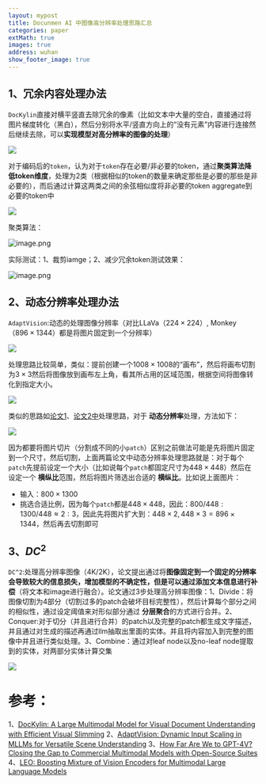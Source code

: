 ```yaml
---
layout: mypost
title: Docunmen AI 中图像高分辨率处理思路汇总
categories: paper
extMath: true
images: true
address: wuhan
show_footer_image: true
---
```


## 1、冗余内容处理办法

`DocKylin`直接对横平竖直去除冗余的像素（比如文本中大量的空白，直接通过将图片梯度转化（黑白），然后分别将水平/竖直方向上的“没有元素”内容进行连接然后继续去除，可以**实现模型对高分辨率的图像的处理**）

![](https://s2.loli.net/2025/06/21/O13WYhKe4ZEQIJf.webp)

对于编码后的`token`，认为对于`token`存在必要/非必要的token，通过**聚类算法降低token维度**，处理为2类（根据相似的token的数量来确定那些是必要的那些是非必要的），而后通过计算这两类之间的余弦相似度将非必要的token aggregate到必要的token中

![](https://s2.loli.net/2025/06/21/7BEWlkDA1HrfqQF.webp)

聚类算法：

![image.png](https://s2.loli.net/2025/06/21/GFthKxseAQymS9C.webp)

实际测试：1、裁剪iamge；2、减少冗余token测试效果：

![image.png](https://s2.loli.net/2025/06/21/hjdSbTAMwa73Xtm.webp)

## 2、动态分辨率处理办法
`AdaptVision`:动态的处理图像分辨率（对比LLaVa（$224 \times 224$）, Monkey（$896 \times 1344$）都是将图片固定到一个分辨率）

![](https://s2.loli.net/2025/06/21/9ZIWfLbrPtj8T7i.webp)

处理思路比较简单，类似：提前创建一个$1008 \times 1008$的“画布”，然后将画布切割为$3 \times 3$然后将图像放到画布左上角，看其所占用的区域范围，根据空间将图像转化到指定大小。

![](https://s2.loli.net/2025/06/21/K6F9mqvCoxitPB7.webp)

类似的思路如[论文1](https://arxiv.org/pdf/2404.16821)、[论文2中](https://arxiv.org/abs/2501.06986)处理思路，对于 **动态分辨率**处理，方法如下：

![](https://s2.loli.net/2025/06/21/1bkyzXTwflExLqO.webp)

因为都要将图片切片（分割成不同的小`patch`）区别之前做法可能是先将图片固定到一个尺寸，然后切割，上面两篇论文中动态分辨率处理思路就是：对于每个`patch`先提前设定一个大小（比如说每个`patch`都固定尺寸为$448\times 448$）然后在设定一个 **横纵比**范围，然后将图片筛选出合适的 **横纵比**。比如说上面图片：
- 输入：$800\times1300$
- 挑选合适比例，因为每个`patch`都是$448\times448$，因此：$800/448: 1300/448≈2:3$，因此先将图片扩大到：$448\times2,448\times3=896\times1344$，然后再去切割即可

## 3、$DC^2$

`DC^2`:处理高分辨率图像（4K/2K），论文提出通过将**图像固定到一个固定的分辨率会导致较大的信息损失，增加模型的不确定性，但是可以通过添加文本信息进行补偿**（将文本和image进行融合）。论文通过3步处理高分辨率图像：1、Divide：将图像切割为4部分（切割过多的patch会破坏目标完整性），然后计算每个部分之间的相似性，通过设定阈值来对形似部分通过 **分层聚合**的方式进行合并。2、Conquer:对于切分（并且进行合并）的patch以及完整的patch都生成文字描述，并且通过对生成的描述再通过llm抽取出里面的实体。并且将内容加入到完整的图像中并且进行类似处理。3、Combine：通过对leaf node以及no-leaf node提取到的实体，对两部分实体计算交集

![](https://s2.loli.net/2025/06/21/GEY5xHRWbloZwcy.webp)

# 参考：

1、[DocKylin: A Large Multimodal Model for Visual Document Understanding with Efficient Visual Slimming](https://arxiv.org/abs/2406.19101)
2、[AdaptVision: Dynamic Input Scaling in MLLMs for Versatile Scene Understanding](https://arxiv.org/abs/2408.16986)
3、[How Far Are We to GPT-4V? Closing the Gap to Commercial Multimodal Models with Open-Source Suites](https://arxiv.org/pdf/2404.16821)
4、[LEO: Boosting Mixture of Vision Encoders for Multimodal Large Language Models](https://arxiv.org/abs/2501.06986)